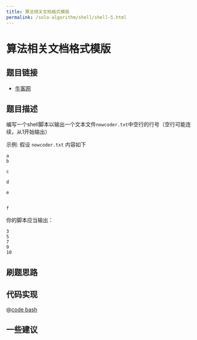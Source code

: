```yaml
---
title: 算法相关文档格式模版
permalink: /solo-algorithm/shell/shell-5.html
---
```

# 算法相关文档格式模版

## 题目链接

- [牛客网](https://www.nowcoder.com/share/jump/8484115461699867386356)

## 题目描述

编写一个shell脚本以输出一个文本文件`nowcoder.txt`中空行的行号（空行可能连续，从1开始输出）

示例:
假设 `nowcoder.txt` 内容如下

```text
a
b

c

d

e


f
```

你的脚本应当输出：

```text
3
5
7
9
10
```

## 刷题思路

## 代码实现

@[code bash](@algorithm/shell/shell-5.sh)

## 一些建议
